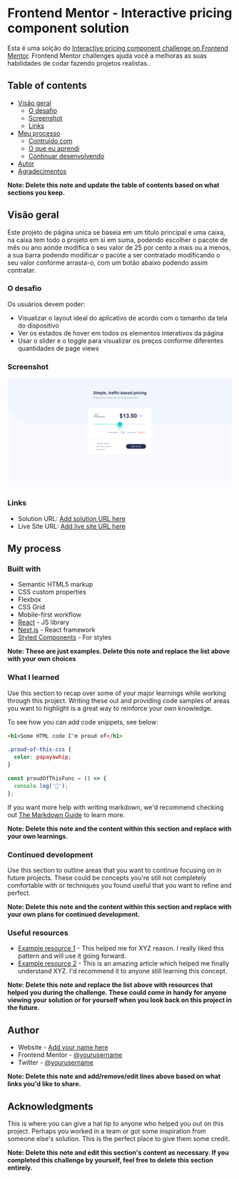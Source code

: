 # Frontend Mentor - Interactive pricing component solution

Esta é uma solção do [Interactive pricing component challenge on Frontend Mentor](https://www.frontendmentor.io/challenges/interactive-pricing-component-t0m8PIyY8). Frontend Mentor challenges ajuda você a melhoras as suas habilidades de codar fazendo projetos realistas..

## Table of contents

- [Visão geral](#visao-geral)
  - [O desafio](#o-desafio)
  - [Screenshot](#screenshot)
  - [Links](#l1inks)
- [Meu processo](#meu-processo)
  - [Contruido com](#contruido-com)
  - [O que eu aprendi](#o-que-eu-aprendi)
  - [Continuar desenvolvendo](#continuar-deenvolvendo)
- [Autor](#autor)
- [Agradecimentos](#agradecimentos)

**Note: Delete this note and update the table of contents based on what sections you keep.**

## Visão geral

Este projeto de página unica se baseia em um titulo principal e uma caixa, na caixa tem todo o projeto em si em suma, podendo escolher o pacote de mês ou ano aonde modifica o seu valor de 25 por cento a mais ou a menos, a sua barra podendo modificar o pacote a ser contratado modificando o seu valor conforme arrasta-o, com um botão abaixo podendo assim contratar.

### O desafio

Os usuários devem poder:

- Visualizar o layout ideal do aplicativo de acordo com o tamanho da tela do dispositivo
- Ver os estados de hover em todos os elementos interativos da página
- Usar o slider e o toggle para visualizar os preços conforme diferentes quantidades de page views

### Screenshot

![](./assets/images/Screenshot%202025-06-09%20at%2016-32-39%20Interactive%20pricing%20component.png)

### Links

- Solution URL: [Add solution URL here](https://your-solution-url.com)
- Live Site URL: [Add live site URL here](https://your-live-site-url.com)

## My process

### Built with

- Semantic HTML5 markup
- CSS custom properties
- Flexbox
- CSS Grid
- Mobile-first workflow
- [React](https://reactjs.org/) - JS library
- [Next.js](https://nextjs.org/) - React framework
- [Styled Components](https://styled-components.com/) - For styles

**Note: These are just examples. Delete this note and replace the list above with your own choices**

### What I learned

Use this section to recap over some of your major learnings while working through this project. Writing these out and providing code samples of areas you want to highlight is a great way to reinforce your own knowledge.

To see how you can add code snippets, see below:

```html
<h1>Some HTML code I'm proud of</h1>
```

```css
.proud-of-this-css {
  color: papayawhip;
}
```

```js
const proudOfThisFunc = () => {
  console.log('🎉');
};
```

If you want more help with writing markdown, we'd recommend checking out [The Markdown Guide](https://www.markdownguide.org/) to learn more.

**Note: Delete this note and the content within this section and replace with your own learnings.**

### Continued development

Use this section to outline areas that you want to continue focusing on in future projects. These could be concepts you're still not completely comfortable with or techniques you found useful that you want to refine and perfect.

**Note: Delete this note and the content within this section and replace with your own plans for continued development.**

### Useful resources

- [Example resource 1](https://www.example.com) - This helped me for XYZ reason. I really liked this pattern and will use it going forward.
- [Example resource 2](https://www.example.com) - This is an amazing article which helped me finally understand XYZ. I'd recommend it to anyone still learning this concept.

**Note: Delete this note and replace the list above with resources that helped you during the challenge. These could come in handy for anyone viewing your solution or for yourself when you look back on this project in the future.**

## Author

- Website - [Add your name here](https://www.your-site.com)
- Frontend Mentor - [@yourusername](https://www.frontendmentor.io/profile/yourusername)
- Twitter - [@yourusername](https://www.twitter.com/yourusername)

**Note: Delete this note and add/remove/edit lines above based on what links you'd like to share.**

## Acknowledgments

This is where you can give a hat tip to anyone who helped you out on this project. Perhaps you worked in a team or got some inspiration from someone else's solution. This is the perfect place to give them some credit.

**Note: Delete this note and edit this section's content as necessary. If you completed this challenge by yourself, feel free to delete this section entirely.**
